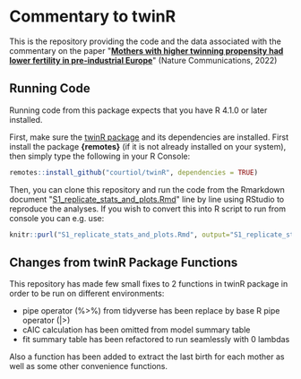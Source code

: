 # Commentary to twinR 

This is the repository providing the code and the data associated with the commentary on the paper
"[**Mothers with higher twinning propensity had lower fertility in pre-industrial Europe**](https://doi.org/10.1038/s41467-022-30366-9)" (Nature Communications, 2022) 


## Running Code

Running code from this package expects that you have R 4.1.0 or later installed. 

First, make sure the [twinR package](https://github.com/courtiol/twinR) and its dependencies are installed. First install the package **{remotes}** (if it is not already installed on your system), then simply type the following in your R Console:

```r
remotes::install_github("courtiol/twinR", dependencies = TRUE)
```

Then, you can clone this repository and run the code from the Rmarkdown document "[S1_replicate_stats_and_plots.Rmd](https://github.com/rix133/natCom_twinR_commentary/blob/main/S1_replicate_stats_and_plots.Rmd)" line by line using RStudio to reproduce the analyses. If you wish to convert this into R script to run from console you can e.g. use:

```r
knitr::purl("S1_replicate_stats_and_plots.Rmd", output="S1_replicate_stats_and_plots.R")
```
## Changes from twinR Package Functions

This repository has made few small fixes to 2 functions in twinR package in order to be run on different environments:

* pipe operator (%>%) from tidyverse has been replace by base R pipe operator (|>) 
* cAIC calculation has been omitted from model summary table
* fit summary table has been refactored to run seamlessly with 0 lambdas

Also a function has been added to extract the last birth for each mother as well as some other convenience functions.

